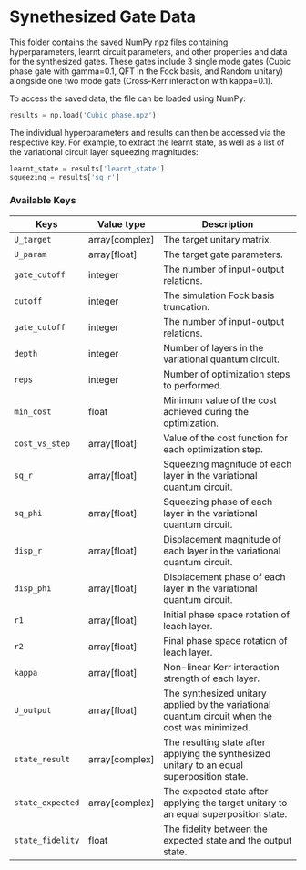 # Synethesized Gate Data

This folder contains the saved NumPy npz files containing hyperparameters, learnt circuit parameters, and other properties and data for the synthesized gates. These gates include 3 single mode gates (Cubic phase gate with gamma=0.1, QFT in the Fock basis, and Random unitary) alongside one two mode gate (Cross-Kerr interaction with kappa=0.1).

To access the saved data, the file can be loaded using NumPy:

```python
results = np.load('Cubic_phase.npz')
```

The individual hyperparameters and results can then be accessed via the respective key. For example, to extract the learnt state, as well as a list of the variational circuit layer squeezing magnitudes:

```python
learnt_state = results['learnt_state']
squeezing = results['sq_r']
```

### Available Keys

|       Keys       |   Value type   |                                           Description                                           |
|------------------|----------------|-------------------------------------------------------------------------------------------------|
| `U_target`       | array[complex] | The target unitary matrix.                                                                      |
| `U_param`        | array[float]   | The target gate parameters.                                                                     |
| `gate_cutoff`    | integer        | The number of input-output relations.                                                           |
| `cutoff`         | integer        | The simulation Fock basis truncation.                                                           |
| `gate_cutoff`    | integer        | The number of input-output relations.                                                           |
| `depth`          | integer        | Number of layers in the variational quantum circuit.                                            |
| `reps`           | integer        | Number of optimization steps to performed.                                                      |
| `min_cost`       | float          | Minimum value of the cost achieved during the optimization.                                     |
| `cost_vs_step`   | array[float]   | Value of the cost function for each optimization step.                                          |
| `sq_r`           | array[float]   | Squeezing magnitude of each layer in the variational quantum circuit.                           |
| `sq_phi`         | array[float]   | Squeezing phase of each layer in the variational quantum circuit.                               |
| `disp_r`         | array[float]   | Displacement magnitude of each layer in the variational quantum circuit.                        |
| `disp_phi`       | array[float]   | Displacement phase of each layer in the variational quantum circuit.                            |
| `r1`             | array[float]   | Initial phase space rotation of leach layer.                                                    |
| `r2`             | array[float]   | Final phase space rotation of leach layer.                                                      |
| `kappa`          | array[float]   | Non-linear Kerr interaction strength of each layer.                                             |
| `U_output`       | array[float]   | The synthesized unitary applied by the variational quantum circuit when the cost was minimized. |
| `state_result`   | array[complex] | The resulting state after applying the synthesized unitary to an equal superposition state.     |
| `state_expected` | array[complex] | The expected state after applying the target unitary to an equal superposition state.           |
| `state_fidelity` | float          | The fidelity between the expected state and the output state.                                   |

